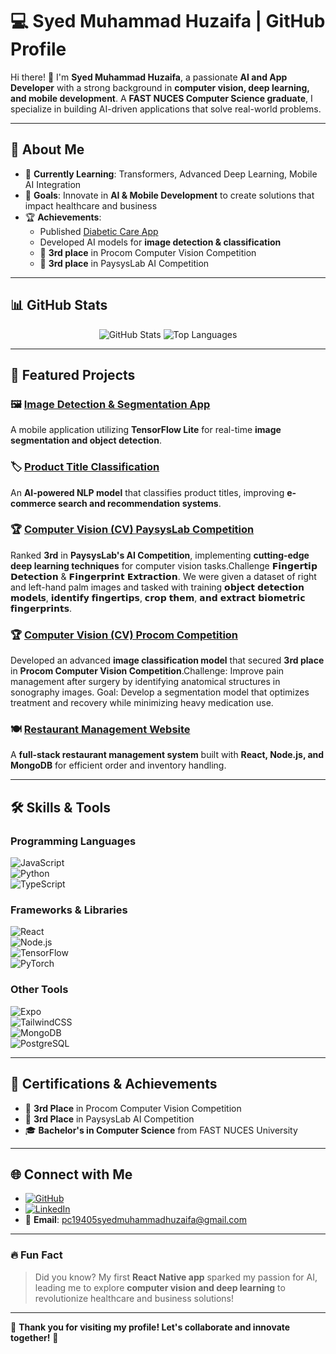 # 💻 Syed Muhammad Huzaifa | GitHub Profile  

Hi there! 👋 I'm **Syed Muhammad Huzaifa**, a passionate **AI and App Developer** with a strong background in **computer vision, deep learning, and mobile development**. A **FAST NUCES Computer Science graduate**, I specialize in building AI-driven applications that solve real-world problems.  

---

## 🚀 About Me  

- 🌱 **Currently Learning**: Transformers, Advanced Deep Learning, Mobile AI Integration  
- 💼 **Goals**: Innovate in **AI & Mobile Development** to create solutions that impact healthcare and business  
- 🏆 **Achievements**:  
  - Published [Diabetic Care App](https://github.com/SMH125194055/FirstAppReactNative)  
  - Developed AI models for **image detection & classification**  
  - 🥉 **3rd place** in Procom Computer Vision Competition 
  - 🥉 **3rd place** in PaysysLab AI Competition  

---

## 📊 GitHub Stats  

<div align="center">  
  <img src="https://github-readme-stats.vercel.app/api?username=SMH125194055&show_icons=true&theme=radical" alt="GitHub Stats" />  
  <img src="https://github-readme-stats.vercel.app/api/top-langs/?username=SMH125194055&layout=compact&theme=radical" alt="Top Languages" />  
</div>  

---

## 🌟 Featured Projects  

### 🖼️ [Image Detection & Segmentation App](https://github.com/SMH125194055/ImageDetectionAndSegnmetationApp)  
A mobile application utilizing **TensorFlow Lite** for real-time **image segmentation and object detection**.  

### 🏷️ [Product Title Classification](https://github.com/SMH125194055/Product-Tittle-Classification)  
An **AI-powered NLP model** that classifies product titles, improving **e-commerce search and recommendation systems**.  

### 🏆 [Computer Vision (CV) PaysysLab Competition](https://github.com/SMH125194055/CV-Paysys-Competition)  
Ranked **3rd** in **PaysysLab's AI Competition**, implementing **cutting-edge deep learning techniques** for computer vision tasks.Challenge 𝗙𝗶𝗻𝗴𝗲𝗿𝘁𝗶𝗽 𝗗𝗲𝘁𝗲𝗰𝘁𝗶𝗼𝗻 & 𝗙𝗶𝗻𝗴𝗲𝗿𝗽𝗿𝗶𝗻𝘁 𝗘𝘅𝘁𝗿𝗮𝗰𝘁𝗶𝗼𝗻. We were given a dataset of right and left-hand palm images and tasked with training 𝗼𝗯𝗷𝗲𝗰𝘁 𝗱𝗲𝘁𝗲𝗰𝘁𝗶𝗼𝗻 𝗺𝗼𝗱𝗲𝗹𝘀, 𝗶𝗱𝗲𝗻𝘁𝗶𝗳𝘆 𝗳𝗶𝗻𝗴𝗲𝗿𝘁𝗶𝗽𝘀, 𝗰𝗿𝗼𝗽 𝘁𝗵𝗲𝗺, 𝗮𝗻𝗱 𝗲𝘅𝘁𝗿𝗮𝗰𝘁 𝗯𝗶𝗼𝗺𝗲𝘁𝗿𝗶𝗰 𝗳𝗶𝗻𝗴𝗲𝗿𝗽𝗿𝗶𝗻𝘁𝘀. 

### 🏆 [Computer Vision (CV) Procom Competition](https://github.com/SMH125194055/CV-Procom-Competition)  
Developed an advanced **image classification model** that secured **3rd place** in **Procom Computer Vision Competition**.Challenge: Improve pain management after surgery by identifying anatomical structures in sonography images. Goal: Develop a segmentation model that optimizes treatment and recovery while minimizing heavy medication use.  

### 🍽️ [Restaurant Management Website](https://github.com/SMH125194055/Restaurant-Mangement-Website)  
A **full-stack restaurant management system** built with **React, Node.js, and MongoDB** for efficient order and inventory handling.  

---

## 🛠️ Skills & Tools  

### **Programming Languages**  
![JavaScript](https://img.shields.io/badge/JavaScript-F7DF1E?style=for-the-badge&logo=javascript&logoColor=black)  
![Python](https://img.shields.io/badge/Python-3776AB?style=for-the-badge&logo=python&logoColor=white)  
![TypeScript](https://img.shields.io/badge/TypeScript-007ACC?style=for-the-badge&logo=typescript&logoColor=white)  

### **Frameworks & Libraries**  
![React](https://img.shields.io/badge/React-61DAFB?style=for-the-badge&logo=react&logoColor=black)  
![Node.js](https://img.shields.io/badge/Node.js-339933?style=for-the-badge&logo=nodedotjs&logoColor=white)  
![TensorFlow](https://img.shields.io/badge/TensorFlow-FF6F00?style=for-the-badge&logo=tensorflow&logoColor=white)  
![PyTorch](https://img.shields.io/badge/PyTorch-EE4C2C?style=for-the-badge&logo=pytorch&logoColor=white)  

### **Other Tools**  
![Expo](https://img.shields.io/badge/Expo-000020?style=for-the-badge&logo=expo&logoColor=white)  
![TailwindCSS](https://img.shields.io/badge/TailwindCSS-38B2AC?style=for-the-badge&logo=tailwindcss&logoColor=white)  
![MongoDB](https://img.shields.io/badge/MongoDB-47A248?style=for-the-badge&logo=mongodb&logoColor=white)  
![PostgreSQL](https://img.shields.io/badge/PostgreSQL-316192?style=for-the-badge&logo=postgresql&logoColor=white)  

---

## 🏅 Certifications & Achievements  

- 🥉 **3rd Place** in Procom Computer Vision Competition  
- 🥉 **3rd Place** in PaysysLab AI Competition  
- 🎓 **Bachelor's in Computer Science** from FAST NUCES University    

---

## 🌐 Connect with Me  

- [![GitHub](https://img.shields.io/badge/GitHub-100000?style=for-the-badge&logo=github&logoColor=white)](https://github.com/SMH125194055)  
- [![LinkedIn](https://img.shields.io/badge/LinkedIn-0077B5?style=for-the-badge&logo=linkedin&logoColor=white)](https://www.linkedin.com/in/syed-muhammad-huzaifa-903927221/)  
- 📧 **Email**: pc19405syedmuhammadhuzaifa@gmail.com  

---

### 🔥 Fun Fact  
> Did you know? My first **React Native app** sparked my passion for AI, leading me to explore **computer vision and deep learning** to revolutionize healthcare and business solutions!  

---

🌟 **Thank you for visiting my profile! Let's collaborate and innovate together!** 🚀
